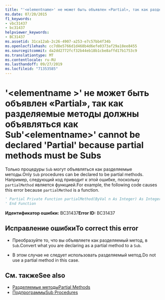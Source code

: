 ```yaml
---
title: "'<elementname>' не может быть объявлен «Partial», так как разделяемые методы должны объявляться как Sub"
ms.date: 07/20/2015
f1_keywords:
- vbc31437
- bc31437
helpviewer_keywords:
- BC31437
ms.assetid: 31ca12ab-2c26-4907-a253-e7c57bb4f34b
ms.openlocfilehash: cc7d8e5766d1d468b4d6efe0373af29a18ee8455
ms.sourcegitcommit: da2dd2772fcf32b44eb18b1cbe8affd17b1753c9
ms.translationtype: MT
ms.contentlocale: ru-RU
ms.lasthandoff: 09/27/2019
ms.locfileid: "71353585"
---
```

# <a name="elementname-cannot-be-declared-partial-because-partial-methods-must-be-subs"></a><span data-ttu-id="112bf-102">'\<elementname >' не может быть объявлен «Partial», так как разделяемые методы должны объявляться как Sub</span><span class="sxs-lookup"><span data-stu-id="112bf-102">'\<elementname>' cannot be declared 'Partial' because partial methods must be Subs</span></span>
<span data-ttu-id="112bf-103">Только процедуры `Sub` могут объявляться как разделяемые методы.</span><span class="sxs-lookup"><span data-stu-id="112bf-103">Only `Sub` procedures can be declared to be partial methods.</span></span> <span data-ttu-id="112bf-104">Например, следующий код приводит к этой ошибке, поскольку `partialMethod` является функцией.</span><span class="sxs-lookup"><span data-stu-id="112bf-104">For example, the following code causes this error because `partialMethod` is a function.</span></span>  
  
```vb  
' Partial Private Function partialMethod(ByVal n As Integer) As Integer  
' End Function  
```  
  
 <span data-ttu-id="112bf-105">**Идентификатор ошибки:** BC31437</span><span class="sxs-lookup"><span data-stu-id="112bf-105">**Error ID:** BC31437</span></span>  
  
## <a name="to-correct-this-error"></a><span data-ttu-id="112bf-106">Исправление ошибки</span><span class="sxs-lookup"><span data-stu-id="112bf-106">To correct this error</span></span>  
  
- <span data-ttu-id="112bf-107">Преобразуйте то, что вы объявляете как разделяемый метод, в `Sub`.</span><span class="sxs-lookup"><span data-stu-id="112bf-107">Convert what you are declaring as a partial method to a `Sub`.</span></span>  
  
- <span data-ttu-id="112bf-108">В этом случае не следует использовать разделяемый метод.</span><span class="sxs-lookup"><span data-stu-id="112bf-108">Do not use a partial method in this case.</span></span>  
  
## <a name="see-also"></a><span data-ttu-id="112bf-109">См. также</span><span class="sxs-lookup"><span data-stu-id="112bf-109">See also</span></span>

- [<span data-ttu-id="112bf-110">Разделяемые методы</span><span class="sxs-lookup"><span data-stu-id="112bf-110">Partial Methods</span></span>](../../visual-basic/programming-guide/language-features/procedures/partial-methods.md)
- [<span data-ttu-id="112bf-111">Подпрограммы</span><span class="sxs-lookup"><span data-stu-id="112bf-111">Sub Procedures</span></span>](../../visual-basic/programming-guide/language-features/procedures/sub-procedures.md)
